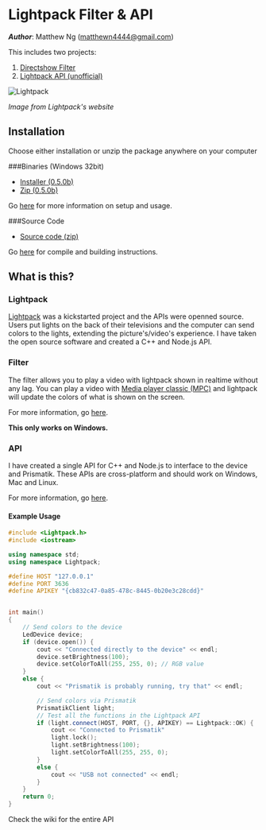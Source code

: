 # Lightpack Filter & API

**_Author_**: Matthew Ng (matthewn4444@gmail.com)

This includes two projects:

1. [Directshow Filter](https://github.com/matthewn4444/Lightpack-Filter-and-API/tree/master/directshow)
2. [Lightpack API (unofficial)](https://github.com/matthewn4444/Lightpack-Filter-and-API/tree/master/LightpackAPI)

![Lightpack](http://i.imgur.com/Kym2v0c.jpg)

_Image from Lightpack's website_

## Installation

Choose either installation or unzip the package anywhere on your computer

###Binaries (Windows 32bit)

- [Installer (0.5.0b)](https://github.com/matthewn4444/Lightpack-Filter-and-API/releases/download/v0.5.0b/setup.exe)
- [Zip (0.5.0b)](https://github.com/matthewn4444/Lightpack-Filter-and-API/releases/download/v0.5.0b/lightpack-filter.zip)

Go [here](d) for more information on setup and usage.

###Source Code
- [Source code (zip)](https://github.com/matthewn4444/Lightpack-Filter-and-API/archive/v0.5.0b.zip)

Go [here](d) for compile and building instructions.

## What is this?

### Lightpack
[Lightpack](http://lightpack.tv/) was a kickstarted project and the APIs were openned
source. Users put lights on the back of their televisions and the computer can send
colors to the lights, extending the picture's/video's experience. I have taken 
the open source software and created a C++ and Node.js API.

### Filter

The filter allows you to play a video with lightpack shown in realtime without any
lag. You can play a video with [Media player classic (MPC)](http://mpc-hc.org/) and 
lightpack will update the colors of what is shown on the screen.

For more information, go [here](https://github.com/matthewn4444/Lightpack-Filter-and-API/tree/master/directshow).

**This only works on Windows.**

### API

I have created a single API for C++ and Node.js to interface to the device and
Prismatik. These APIs are cross-platform and should work on Windows, Mac and Linux.

For more information, go [here](https://github.com/matthewn4444/Lightpack-Filter-and-API/tree/master/LightpackAPI).

#### Example Usage

```cpp
#include <Lightpack.h>
#include <iostream>

using namespace std;
using namespace Lightpack;

#define HOST "127.0.0.1"
#define PORT 3636
#define APIKEY "{cb832c47-0a85-478c-8445-0b20e3c28cdd}"


int main()
{
    // Send colors to the device
    LedDevice device;
    if (device.open()) {
        cout << "Connected directly to the device" << endl;
        device.setBrightness(100);
        device.setColorToAll(255, 255, 0); // RGB value
    }
    else {
        cout << "Prismatik is probably running, try that" << endl;

        // Send colors via Prismatik
        PrismatikClient light;
        // Test all the functions in the Lightpack API
        if (light.connect(HOST, PORT, {}, APIKEY) == Lightpack::OK) {
            cout << "Connected to Prismatik"
            light.lock();
            light.setBrightness(100);
            light.setColorToAll(255, 255, 0);
        }
        else {
            cout << "USB not connected" << endl;
        }
    }
    return 0;
}
```

Check the wiki for the entire API

